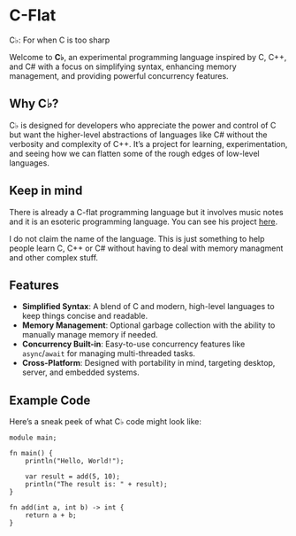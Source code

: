 # C-Flat
C♭: For when C is too sharp

Welcome to **C♭**, an experimental programming language inspired by C, C++, and C# with a focus on simplifying syntax, enhancing memory management, and providing powerful concurrency features. 

## Why C♭?

C♭ is designed for developers who appreciate the power and control of C but want the higher-level abstractions of languages like C# without the verbosity and complexity of C++. It’s a project for learning, experimentation, and seeing how we can flatten some of the rough edges of low-level languages.

## Keep in mind

There is already a C-flat programming language but it involves music notes and it is an esoteric programming language.
You can see his project [here](https://github.com/NicksterSand/Cflat).

I do not claim the name of the language.
This is just something to help people learn C, C++ or C# without having to deal with memory managment and other complex stuff.

## Features
- **Simplified Syntax**: A blend of C and modern, high-level languages to keep things concise and readable.
- **Memory Management**: Optional garbage collection with the ability to manually manage memory if needed.
- **Concurrency Built-in**: Easy-to-use concurrency features like `async`/`await` for managing multi-threaded tasks.
- **Cross-Platform**: Designed with portability in mind, targeting desktop, server, and embedded systems.

## Example Code

Here’s a sneak peek of what C♭ code might look like:

```cflat
module main;

fn main() {
    println("Hello, World!");

    var result = add(5, 10);
    println("The result is: " + result);
}

fn add(int a, int b) -> int {
    return a + b;
}
